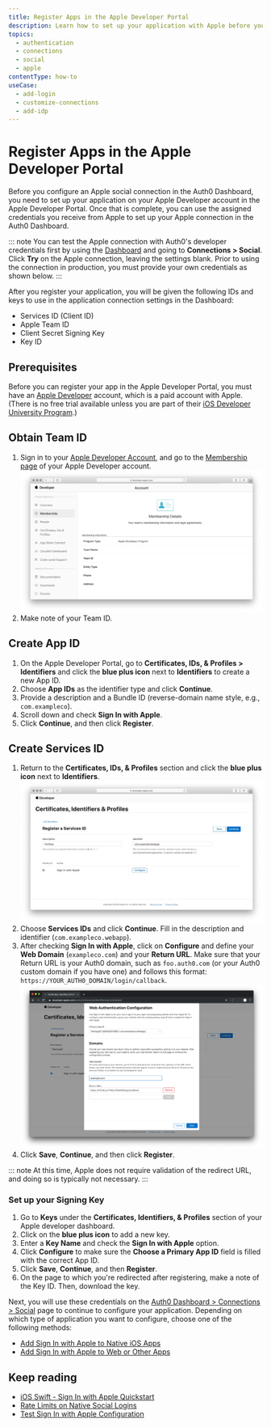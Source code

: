 ```yaml
---
title: Register Apps in the Apple Developer Portal
description: Learn how to set up your application with Apple before you set up your Apple connection in the Auth0 Dashboard.
topics:
  - authentication
  - connections
  - social
  - apple
contentType: how-to
useCase:
  - add-login
  - customize-connections
  - add-idp
---
```

# Register Apps in the Apple Developer Portal

Before you configure an Apple social connection in the Auth0 Dashboard, you need to set up your application on your Apple Developer account in the Apple Developer Portal. Once that is complete, you can use the assigned credentials you receive from Apple to set up your Apple connection in the Auth0 Dashboard. 

::: note
You can test the Apple connection with Auth0's developer credentials first by using the [Dashboard](${manage_url}) and going to **Connections > Social**. Click **Try** on the Apple connection, leaving the settings blank. Prior to using the connection in production, you must provide your own credentials as shown below.
:::

After you register your application, you will be given the following IDs and keys to use in the application connection settings in the Dashboard:

* Services ID (Client ID)
* Apple Team ID
* Client Secret Signing Key
* Key ID

## Prerequisites

Before you can register your app in the Apple Developer Portal, you must have an [Apple Developer](https://developer.apple.com/programs/) account, which is a paid account with Apple. (There is no free trial available unless you are part of their [iOS Developer University Program](https://developer.apple.com/support/compare-memberships/).)

## Obtain Team ID

1. Sign in to your [Apple Developer Account](https://developer.apple.com/account/#/overview/), and go to the [Membership page](https://developer.apple.com/account/#/membership/) of your Apple Developer account.
    ![Membership Page](/media/articles/connections/social/apple/apple-membership.jpg)
1. Make note of your Team ID.

## Create App ID

1. On the Apple Developer Portal, go to **Certificates, IDs, & Profiles > Identifiers** and click the **blue plus icon** next to **Identifiers** to create a new App ID.
1. Choose **App IDs** as the identifier type and click **Continue**.
1. Provide a description and a Bundle ID (reverse-domain name style, e.g., `com.exampleco`).
1. Scroll down and check **Sign In with Apple**.
1. Click **Continue**, and then click **Register**.

## Create Services ID

1. Return to the **Certificates, IDs, & Profiles** section and click the **blue plus icon** next to **Identifiers**.
    ![Register Services ID](/media/articles/connections/social/apple/apple-registerservicesid.jpg)
1. Choose **Services IDs** and click **Continue**. Fill in the description and identifier (`com.exampleco.webapp`).
1. After checking **Sign In with Apple**, click on **Configure** and define your **Web Domain** (`exampleco.com`) and your **Return URL**. Make sure that your Return URL is your Auth0 domain, such as `foo.auth0.com` (or your Auth0 custom domain if you have one) and follows this format: `https://YOUR_AUTH0_DOMAIN/login/callback`.
    ![Configure URLs](/media/articles/connections/social/apple/apple-configurls2.png)
1. Click **Save**, **Continue**, and then click **Register**.

::: note
At this time, Apple does not require validation of the redirect URL, and doing so is typically not necessary.
:::

### Set up your Signing Key

1. Go to **Keys** under the **Certificates, Identifiers, & Profiles** section of your Apple developer dashboard.
1. Click on the **blue plus icon** to add a new key.
1. Enter a **Key Name** and check the **Sign In with Apple** option.
1. Click **Configure** to make sure the **Choose a Primary App ID** field is filled with the correct App ID.
1. Click **Save**, **Continue**, and then **Register**.
1. On the page to which you're redirected after registering, make a note of the Key ID. Then, download the key. 

Next, you will use these credentials on the [Auth0 Dashboard > Connections > Social](${manage_url}/#/connections/social) page to continue to configure your application. Depending on which type of application you want to configure, choose one of the following methods:

* [Add Sign In with Apple to Native iOS Apps](/connections/apple-siwa/add-siwa-to-native-app)
* [Add Sign In with Apple to Web or Other Apps](/connections/apple-siwa/add-siwa-to-web-app)

## Keep reading

* [iOS Swift - Sign In with Apple Quickstart](/quickstart/native/ios-swift-siwa)
* [Rate Limits on Native Social Logins](/policies/rate-limits#limits-on-native-social-logins)
* [Test Sign In with Apple Configuration](/connections/apple-siwa/test-siwa-connection)
